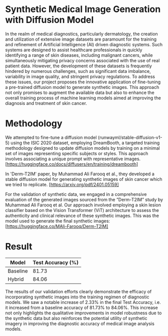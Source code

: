 # Synthetic Medical Image Generation with Diffusion Model

In the realm of medical diagnostics, particularly dermatology, the creation and utilization of extensive image datasets are paramount for the training and refinement of Artificial Intelligence (AI) driven diagnostic systems. Such systems are designed to assist healthcare professionals in quickly identifying a range of skin diseases, including malignant cancers, while simultaneously mitigating privacy concerns associated with the use of real patient data. However, the development of these datasets is frequently hindered by numerous challenges, such as significant data imbalance, variability in image quality, and stringent privacy regulations. To address these issues, our project proposes the innovative application of fine-tuning a pre-trained diffusion model to generate synthetic images. This approach not only promises to augment the available data but also to enhance the overall training process of machine learning models aimed at improving the diagnosis and treatment of skin cancer.

# Methodology
We attempted to fine-tune a diffusion model (runwayml/stable-diffusion-v1-5) using the ISIC 2020 dataset, employing DreamBooth, a targeted training methodology designed to update diffusion models by training on a minimal set of images representing specific subjects or styles. This approach involves associating a unique prompt with representative images. [https://huggingface.co/docs/diffusers/en/training/dreambooth]

In 'Derm-T2IM' paper, by Muhammad Ali Farooq et al., they developed a stable diffusion model for generating synthetic images of skin cancer which we tried to replicate. [https://arxiv.org/pdf/2401.05159]

For the validation of synthetic data, we engaged in a comprehensive evaluation of the generated images sourced from the ”Derm-T2IM” study by Muhammad Ali Farooq et al.
Our approach involved employing a skin lesion classifier based on the Vision Transformer (ViT) architecture to assess the authenticity and clinical relevance of these synthetic images. This was the model used to generate the final synthetic images: [https://huggingface.co/MAli-Farooq/Derm-T2IM]

# Result

| Model    | Test Accuracy (%) |
|----------|-------------------|
| Baseline | 81.73             |
| Hybrid   | 84.06             |

The results of our validation efforts clearly demonstrate the efficacy of incorporating synthetic images into the training regimen of diagnostic models. We saw a notable increase of 2.33% in the final Test Accuracy, i.e. it increased from a baseline accuracy of 81.73% to 84.06%. This increase not only highlights the qualitative improvements in model robustness due to the synthetic data but also reinforces the potential utility of synthetic imagery in improving the diagnostic accuracy of medical image analysis models.
